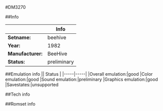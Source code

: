 #DM3270

##Info

||Info|
|-----|-----|
|**Setname:**|beehive
|**Year:**|1982
|**Manufacturer:**|BeeHive
|**Status:**|preliminary

##Emulation info
|| Status |
|-----|-----|
|Overall emulation:|good
|Color emulation:|good
|Sound emulation:|preliminary
|Graphics emulation:|good
|Savestates:|unsupported

##Tech info

##Romset info

<!--- START OF EDITED COMMENT DO NOT TOUCH TEXT ABOVE-->
